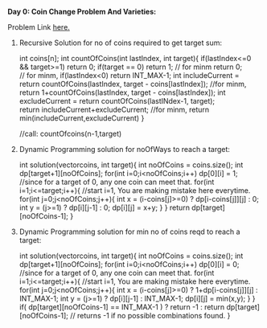 **Day 0: Coin Change Problem And Varieties:**

Problem Link <a href="https://leetcode.com/problems/coin-change">here.</a>
1. Recursive Solution for no of coins required to get target sum:
    
    int coins[n];
    int countOfCoins(int lastIndex, int target){
      if(lastIndex<=0 && target>=1) return 0; 
      if(target == 0) return 1;        // for minm return 0;     
      // for minm, if(lastIndex<0) return INT_MAX-1;
      int includeCurrent = return countOfCoins(lastIndex, target - coins[lastIndex]);   //for minm, return 1+countOfCoins(lastIndex, target - coins[lastIndex]);
      int excludeCurrent = return countOfCoins(lastINdex-1, target);  
      return includeCurrent+excludeCurrent;       //for minm, return min(includeCurrent,excludeCurrent)
   }
   
   //call:
   countOfcoins(n-1,target)
   
2. Dynamic Programming solution for noOfWays to reach a target:
    
    int solution(vector<int>coins, int target){
      int noOfCoins = coins.size();
      int dp[target+1][noOfCoins];
      for(int i=0;i<noOfCoins;i++)
        dp[0][i] = 1; //since for a target of 0, any one coin can meet that.
      for(int i=1;i<=target;i++){     //start i=1, You are making mistake here everytime.
        for(int j=0;j<noOfCoins;j++){
          int x = (i-coins[j]>=0) ? dp[i-coins[j]][j] : 0;
          int y = (j>=1) ? dp[i][j-1] : 0;
          dp[i][j] = x+y;
        }
      }
      return dp[target][noOfCoins-1];
   }
2. Dynamic Programming solution for min no of coins reqd to reach a target:
    
    int solution(vector<int>coins, int target){
      int noOfCoins = coins.size();
      int dp[target+1][noOfCoins];
      for(int i=0;i<noOfCoins;i++)
        dp[0][i] = 0; //since for a target of 0, any one coin can meet that.
      for(int i=1;i<=target;i++){     //start i=1, You are making mistake here everytime.
        for(int j=0;j<noOfCoins;j++){
          int x = (i-coins[j]>=0) ? 1+dp[i-coins[j]][j] : INT_MAX-1;
          int y = (j>=1) ? dp[i][j-1] : INT_MAX-1;
          dp[i][j] = min(x,y);
        }
      }
      if( dp[target][noOfCoins-1] == INT_MAX-1 ) ? return -1 : return dp[target][noOfCoins-1]; // returns -1 if no possible combinations found.
   }
